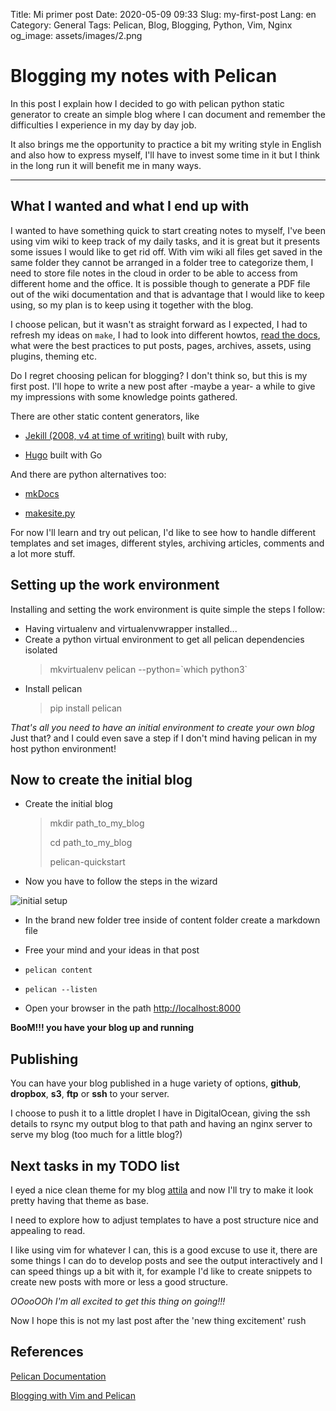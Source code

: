 Title: Mi primer post
Date: 2020-05-09 09:33
Slug: my-first-post
Lang: en
Category: General
Tags: Pelican, Blog, Blogging, Python, Vim, Nginx
og_image: assets/images/2.png

# Blogging my notes with Pelican
In this post I explain how I decided to go with pelican python static generator to
create an simple blog where I can document and remember the difficulties I experience
in my day by day job.

It also brings me the opportunity to practice a bit my writing style in English
and also how to express myself, I'll have to invest some time in it but I think
in the long run it will benefit me in many ways.

***

## What I wanted and what I end up with
I wanted to have something quick to start creating notes to myself, I've been using
vim wiki to keep track of my daily tasks, and it is great but it presents some issues
I would like to get rid off. With vim wiki all files get saved in the same folder
they cannot be arranged in a folder tree to categorize them, I need to store file notes
in the cloud in order to be able to access from different home and the office.
It is possible though to generate a PDF file out of the wiki documentation and that is 
advantage that I would like to keep using, so my plan is to keep using it together 
with the blog.

I choose pelican, but it wasn't as straight forward as I expected, I had to refresh
my ideas on `make`, I had to look into different howtos, 
[read the docs](https://docs.getpelican.com/en/stable/quickstart.html), 
what were the best practices to put posts, pages, archives, assets, using plugins, theming etc.

Do I regret choosing pelican for blogging? I don't think so, but this is my first post.
I'll hope to write a new post after -maybe a year- a while to give my impressions with
some knowledge points gathered. 

There are other static content generators, like 

* [Jekill (2008, v4 at time of writing)](https://jekyllrb.com/) built with ruby,

* [Hugo](http://gohugo.io) built with Go

And there are python alternatives too:

* [mkDocs](https://www.mkdocs.org/)

* [makesite.py](https://github.com/sunainapai/makesite)

For now I'll learn and try out pelican, I'd like to see how to handle different 
templates and set images, different styles, archiving articles, comments and a lot
more stuff.

## Setting up the work environment
Installing and setting the work environment is quite simple the steps I follow:
* Having virtualenv and virtualenvwrapper installed...
* Create a python virtual environment to get all pelican dependencies isolated
    <blockquote> 
        mkvirtualenv pelican --python=`which python3`
    </blockquote>
* Install pelican
    <blockquote> 
        pip install pelican
    </blockquote>

*That's all you need to have an initial environment to create your own blog*
Just that? and I could even save a step if I don't mind having pelican in my host 
python environment!

## Now to create the initial blog

* Create the initial blog
    <blockquote> 
        <p>mkdir path_to_my_blog</p>
        <p>cd path_to_my_blog</p>
        <p>pelican-quickstart</p>
    </blockquote>

* Now you have to follow the steps in the wizard

![initial setup]({attach}/assets/images/my_first_post/initial_project.png)


* In the brand new folder tree inside of content folder create a markdown file

* Free your mind and your ideas in that post

* `pelican content`

* `pelican --listen`

* Open your browser in the path [http://localhost:8000](http://localhost:8000)


**BooM!!! you have your blog up and running**

## Publishing

You can have your blog published in a huge variety of options,
**github**, **dropbox**, **s3**, **ftp** or **ssh** to your server.

I choose to push it to a little droplet I have in DigitalOcean, giving the 
ssh details to rsync my output blog to that path and having an nginx server to 
serve my blog (too much for a little blog?)


## Next tasks in my TODO list

I eyed a nice clean theme for my blog [attila](https://github.com/arulrajnet/attila) 
and now I'll try to make it look pretty having that theme as base.

I need to explore how to adjust templates to have a post structure nice and appealing to read.

I like using vim for whatever I can, this is a good excuse to use it, there are some 
things I can do to develop posts and see the output interactively and I can speed 
things up a bit with it, for example I'd like to create snippets to create new posts 
with more or less a good structure.

*OOooOOh I'm all excited to get this thing on going!!!*

Now I hope this is not my last post after the 'new thing excitement' rush 


## References

[Pelican Documentation](https://docs.getpelican.com/en/stable/quickstart.html)

[Blogging with Vim and Pelican](http://www.deepython.com/blogging-with-vim-and-pelican.html)


